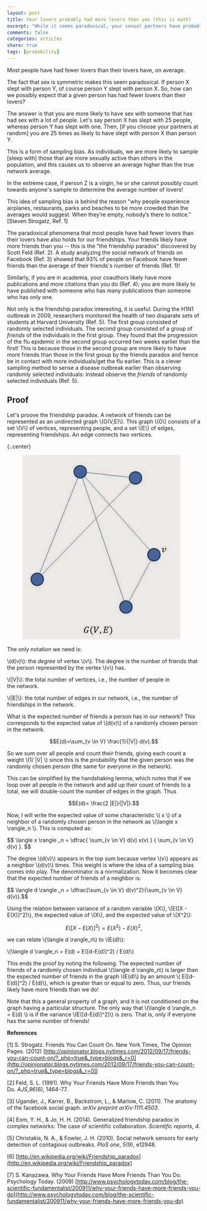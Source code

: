 ```yaml
---
layout: post
title: Your lovers probably had more lovers than you (this is math)
excerpt: "While it seems paradoxical, your sexual partners have probably had more sexual partners than you have. Think about it: you are more likely to sleep with someone who sleeps with a lot of people."
comments: false
categories: articles
share: true
tags: [probability]
---
```


Most people have had fewer lovers than their lovers have, on average.

The fact that sex is symmetric makes this seem paradoxical. If person X slept with person Y, of course person Y slept with person X. So, how can we possibly expect that a given person has had fewer lovers than their lovers?

The answer is that you are more likely to have sex with someone that has had sex with a lot of people. Let's say person X has slept with 25 people, whereas person Y has slept with one. Then, [if you choose your partners at random] you are 25 times as likely to have slept with person X than person Y.

This is a form of sampling bias. As individuals, we are more likely to sample [sleep with] those that are more sexually active than others in the population, and this causes us to observe an average higher than the true network average.

In the extreme case, if person Z is a virgin, he or she cannot possibly count towards anyone's sample to determine the average number of lovers!

This idea of sampling bias is behind the reason "why people experience airplanes, restaurants, parks and beaches to be more crowded than the averages would suggest. When they’re empty, nobody’s there to notice." [Steven Strogatz, Ref. 1]

The paradoxical phenomena that most people have had fewer lovers than their lovers have also holds for our friendships. Your friends likely have more friends than you -- this is the "the friendship paradox" discovered by Scott Feld (Ref. 2). A study analyzing the social network of friends on Facebook (Ref. 3) showed that 93% of people on Facebook have fewer friends than the average of their friends's number of friends (Ref. 1)!

Similarly, if you are in academia, your coauthors likely have more publications and more citations than you do (Ref. 4); you are more likely to have published with someone who has many publications than someone who has only one.

Not only is the friendship paradox interesting, it is useful. During the H1N1 outbreak in 2009, researchers monitored the health of two disparate sets of students at Harvard University (Ref. 5). The first group consisted of randomly selected individuals. The second group consisted of a group of *friends* of the individuals in the first group. They found that the progression of the flu epidemic in the second group occurred two weeks earlier than the first! This is because those in the second group are more likely to have more friends than those in the first group by the friends paradox and hence be in contact with more individuals/get the flu earlier. This is a clever sampling method to sense a disease outbreak earlier than observing randomly selected individuals: instead observe the *friends* of randomly selected individuals (Ref. 5).


## Proof

Let's proove the friendship paradox. A network of friends can be represented as an undirected graph \\(G(V,E)\\). This graph \\(G\\) consists of a set \\(V\\) of vertices, representing people, and a set \\(E\\) of edges, representing friendships. An edge connects two vertices.

{:.center}
<figure>
	<img src="/images/graph.jpg" alt="image">
</figure>


The only notation we need is:

\\(d(v)\\): the _degree_ of vertex \\(v\\). The degree is the number of friends that the person represented by the vertex \\(v\\) has.

<span>\\(|V|\\)</span>: the total number of vertices, i.e., the number of people in the network.

<span>\\(|E|\\)</span>: the total number of edges in our network, i.e., the number of friendships in the network.

What is the expected number of friends a person has in our network? This corresponds to the expected value of \\(d(v)\\) of a randomly chosen person in the network.

$$E(d)=\sum_{v \in V} \frac{1}{|V|} d(v).$$

So we sum over all people and count their friends, giving each count a weight <span>\\(1/ |V| \\)</span> since this is the probability that the given person was the randomly chosen person (the same for everyone in the network).

This can be simplified by the handshaking lemma, which notes that if we loop over all people in the network and add up their count of friends to a total, we will double-count the number of edges in the graph. Thus

$$E(d)= \frac{2 |E|}{|V|}.$$

Now, I will write the expected value of some characteristic \\( x \\) of a neighbor of a randomly chosen person in the network as \\(\langle x \rangle_n \\). This is computed as:

<div>
$$ \langle x \rangle _n = \dfrac{ \sum_{v \in V} d(v) x(v) } { \sum_{v \in V} d(v) }. $$
</div>

The degree \\(d(v)\\) appears in the top sum because vertex \\(v\\) appears as a neighbor \\(d(v)\\) times. This weight is where the idea of a sampling bias comes into play. The denominator is a normalization. Now it becomes clear that the expected number of friends of a neighbor is:

<div>
$$ \langle d \rangle _n = \dfrac{\sum_{v \in V} d(v)^2}{\sum_{v \in V} d(v)}.$$
</div>

Using the relation between variance of a random variable \\(X\\), \\(E([X - E(X)]^2)\\), the expected value of \\(X\\), and the expected value of \\(X^2\\):

$$E([X - E(X)]^2) = E(X^2) - E(X)^2,$$

we can relate \\(\langle d \rangle_n\\) to \\(E(d)\\):

\\(\langle d \rangle_n = E(d) + E([d-E(d)]^2) / E(d)\\)

This ends the proof by noting the following. The expected number of friends of a randomly chosen individual \\(\langle d \rangle_n\\) is larger than the expected number of friends in the graph \\(E(d)\\) by an amount \\( E([d-E(d)]^2) / E(d)\\), which is greater than or equal to zero. Thus, our friends likely have more friends than we do!

Note that this a general property of a graph, and it is not conditioned on the graph having a particular structure. The only way that \\(\langle d \rangle_n = E(d) \\) is if the variance \\(E([d-E(d)]^2)\\) is zero. That is, only if everyone has the same number of friends!

**References**

[1] S. Strogatz. Friends You Can Count On. New York Times, The Opinion Pages. (2012) [http://opinionator.blogs.nytimes.com/2012/09/17/friends-you-can-count-on/?_php=true&_type=blogs&_r=0](http://opinionator.blogs.nytimes.com/2012/09/17/friends-you-can-count-on/?_php=true&_type=blogs&_r=0])

[2] Feld, S. L. (1991). Why Your Friends Have More Friends than You Do. _AJS_,_96_(6), 1464-77.

[3] Ugander, J., Karrer, B., Backstrom, L., & Marlow, C. (2011). The anatomy of the facebook social graph. _arXiv preprint arXiv:1111.4503_.

[4] Eom, Y. H., & Jo, H. H. (2014). Generalized friendship paradox in complex networks: The case of scientific collaboration. _Scientific reports_, _4_.

[5] Christakis, N. A., & Fowler, J. H. (2010). Social network sensors for early detection of contagious outbreaks. _PloS one_, _5_(9), e12948.

[6] [http://en.wikipedia.org/wiki/Friendship_paradox](http://en.wikipedia.org/wiki/Friendship_paradox)

[7] S. Kanazawa. Why Your Friends Have More Friends Than You Do. Psychology Today. (2009) [http://www.psychologytoday.com/blog/the-scientific-fundamentalist/200911/why-your-friends-have-more-friends-you-do](http://www.psychologytoday.com/blog/the-scientific-fundamentalist/200911/why-your-friends-have-more-friends-you-do)
